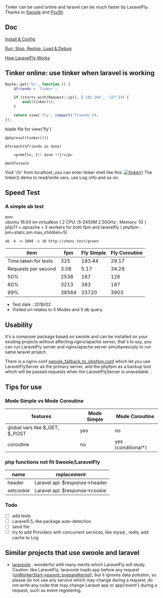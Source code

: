 Tinker can be used online and laravel can be much faster by LaravelFly. Thanks to [Swoole](https://github.com/swoole/swoole-src) and [PsySh](https://github.com/bobthecow/psysh)

## Doc

[Install & Config](doc/install.md)

[Run, Stop, Restop, Load & Debug](doc/server.md)

[How LaravelFly Works](doc/design.md)

## Tinker online: use tinker when laravel is working

```php
Route::get('hi', function () {
    $friends = 'Tinker';

    if (starts_with(Request::ip(), ['192.168', '127'])) {
        eval(tinker());
    }

    return view('fly', compact('friends'));
});
```

blade file for view('fly') 

```blade.php
@php(eval(tinker()))

@foreach($friends as $one)

    <p>Hello, {!! $one !!}!</p>

@endforeach
```

Visit '/hi' from localhost, you can enter tinker shell like this: 
[![tinker()](https://asciinema.org/a/zq5HDcGf2Fp5HcMtRw0ZOSXXD.png)](https://asciinema.org/a/zq5HDcGf2Fp5HcMtRw0ZOSXXD?t=3)
The tinker() demo to read/write vars, use Log::info and so on.

## Speed Test

### A simple ab test 

env:   
ubuntu 16.04 on virtualbox ( 2 CPU: i5-2450M 2.50GHz ; Memory: 1G  )  
php7.1 + opcache + 5 workers for both fpm and laravelfly ( phpfpm : pm=static  pm.max_children=5)

`ab -k -n 1000 -c 10 http://zhenc.test/green `

item   | fpm |  Fly Simple | Fly Coroutine
------------ | ------------ | ------------- | ------------- 
Time taken for tests | 325 | 193.44  | 29.17
Requests per second   | 3.08|  5.17  | 34.28
  50%  | 2538|   167  | 126
  80%  |   3213|  383   | 187
  99%   | 38584| 33720  | 3903

* Test date : 2018/02
* Visited url relates to 5 Modes and 5 db query.

## Usability 

It's a composer package based on swoole and can be installed on your existing projects without affecting nginx/apache server, that's to say, you can run LaravelFly server and nginx/apache server simultaneously to run same laravel project.

There is a nginx conf [swoole_fallback_to_phpfpm.conf](config/swoole_fallback_to_phpfpm.conf) which let you use LaravelFlyServer as the primary server, and the phpfpm as a backup tool which will be passed requests when the LaravelFlyServer is unavailable. .

## Tips for use

### Mode Simple vs Mode Coroutine

features  |  Mode Simple | Mode Coroutine 
------------ | ------------ | ------------- 
global vars like $_GET, $_POST | yes  | no
coroutine| no  | yes (conditional*)

### php functions not fit Swoole/LaravelFly

name | replacement
------------ | ------------ 
header | Laravel api: $response->header
setcookie | Laravel api: $response->cookie

### Todo

- [ ] add tests
- [ ] Laravel5.5, like package auto-detection
- [ ] send file
- [ ] try to add Providers with concurrent services, like mysql , redis;  add cache to Log

## Similar projects that use swoole and laravel

* [laravoole](https://github.com/garveen/laravoole) : wonderful with many merits which LaravelFly will study. Caution: like LaravelFly, laravoole loads app before any request ([onWorkerStart->parent::prepareKernel](https://github.com/garveen/laravoole/blob/master/src/Wrapper/Swoole.php)),  but it ignores data pollution, so please do not use any service which may change during a request, do not write any code that may change Laravel app or app('event') during a request, such as event registering.
